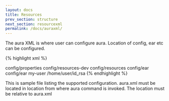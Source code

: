 ```yaml
---
layout: docs
title: Resources
prev_section: structure
next_section: resourcexml
permalink: /docs/auraxml/
---
```


The aura XML is where user can configure aura. Location of config, ear etc can be configured.

{% highlight xml %}

<aura>
	<aura-was-config>
		<properties>config/properties</properties>
		<resource-set>
			<resource>config/resources-dev</resource>
		</resource-set>
		<resource-set>
			<resource>config/resources</resource>
		</resource-set>
	</aura-was-config>
	<aura-was-deploy>
		<ear>config/ear</ear>
		<deploydata>config/ear</deploydata>
		<unix-user>my-user</unix-user>
		<keyfile>/home/user/id_rsa</keyfile>
	</aura-was-deploy>
</aura>
{% endhighlight %}

This is sample file listing the supported configuration. aura.xml must be located in location from where aura command is invoked. 
The location must be relative to aura.xml

